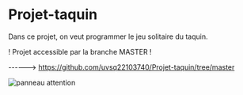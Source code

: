 # Projet-taquin
Dans ce projet, on veut programmer le jeu solitaire du taquin.

! Projet accessible par la branche MASTER !

------>  https://github.com/uvsq22103740/Projet-taquin/tree/master

![panneau attention](https://user-images.githubusercontent.com/113627781/230916805-ac868806-730b-4aa2-8cb0-ce329467db67.gif)
